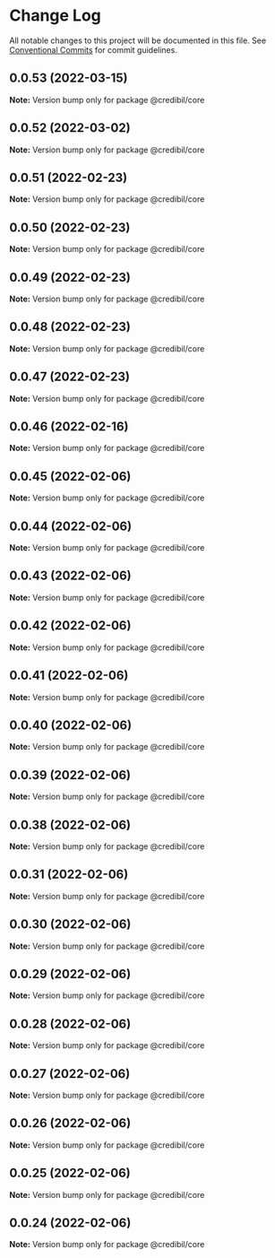 # Change Log

All notable changes to this project will be documented in this file.
See [Conventional Commits](https://conventionalcommits.org) for commit guidelines.

## 0.0.53 (2022-03-15)

**Note:** Version bump only for package @credibil/core





## 0.0.52 (2022-03-02)

**Note:** Version bump only for package @credibil/core





## 0.0.51 (2022-02-23)

**Note:** Version bump only for package @credibil/core





## 0.0.50 (2022-02-23)

**Note:** Version bump only for package @credibil/core





## 0.0.49 (2022-02-23)

**Note:** Version bump only for package @credibil/core





## 0.0.48 (2022-02-23)

**Note:** Version bump only for package @credibil/core





## 0.0.47 (2022-02-23)

**Note:** Version bump only for package @credibil/core





## 0.0.46 (2022-02-16)

**Note:** Version bump only for package @credibil/core





## 0.0.45 (2022-02-06)

**Note:** Version bump only for package @credibil/core





## 0.0.44 (2022-02-06)

**Note:** Version bump only for package @credibil/core





## 0.0.43 (2022-02-06)

**Note:** Version bump only for package @credibil/core





## 0.0.42 (2022-02-06)

**Note:** Version bump only for package @credibil/core





## 0.0.41 (2022-02-06)

**Note:** Version bump only for package @credibil/core





## 0.0.40 (2022-02-06)

**Note:** Version bump only for package @credibil/core





## 0.0.39 (2022-02-06)

**Note:** Version bump only for package @credibil/core





## 0.0.38 (2022-02-06)

**Note:** Version bump only for package @credibil/core





## 0.0.31 (2022-02-06)

**Note:** Version bump only for package @credibil/core





## 0.0.30 (2022-02-06)

**Note:** Version bump only for package @credibil/core





## 0.0.29 (2022-02-06)

**Note:** Version bump only for package @credibil/core





## 0.0.28 (2022-02-06)

**Note:** Version bump only for package @credibil/core





## 0.0.27 (2022-02-06)

**Note:** Version bump only for package @credibil/core





## 0.0.26 (2022-02-06)

**Note:** Version bump only for package @credibil/core





## 0.0.25 (2022-02-06)

**Note:** Version bump only for package @credibil/core





## 0.0.24 (2022-02-06)

**Note:** Version bump only for package @credibil/core
